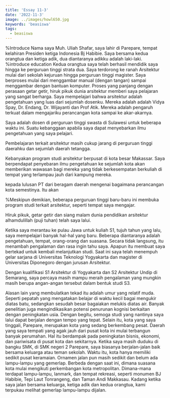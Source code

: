 ```yaml
---
title: 'Essay 11-3'
date: '2022-11-3'
image: ../images/howl650.jpg
keywords: 'beasiswa'
tags:
  - beasiswa
---
```


%Introduce
Nama saya Muh. Uliah Shafar, saya lahir di Parepare, tempat kelahiran Presiden ketiga Indonesia Bj Habibie. Saya bersama kedua orangtua dan ketiga adik, dua diantaranya adikku adalah laki-laki.
%introduce education
Kedua orangtua saya telah berhasil mendidik saya hingga ke perguruan tinggi strata dua. Saya terdorong ke ranah Arsitektur mulai dari sekolah kejuruan hingga perguruan tinggi magister. Saya berproses mulai dari menggambar manual (dengan tangan) sampai menggambar dengan bantuan komputer.
Proses yang panjang dengan perasaan getar getir, hiruk pikuk dunia arsitektur memberi saya pelajaran yang sangat berharga.
Saya mempelajari bahwa arsitektur adalah pengetahuan yang luas dari sejumlah dosenku. Mereka adalah adalah Vidya Spay, Dr. Endang, Dr. Wijayanti dan Prof Atik. Mereka adalah pengaruh terkuat dalam mengajariku perancangan kota sampai ke akar-akarnya.

Saya adalah dosen di perguruan tinggi swasta di Sulawesi untuk beberapa waktu ini.
Suatu kebanggaan apabila saya dapat menyebarkan ilmu pengetahuan yang saya pelajari.

Pembelajaran terkait arsitektur masih cukup jarang di perguruan tinggi daerahku dan sejumlah daerah tetangga.

Kebanyakan program studi arsitektur berpusat di kota besar Makassar. Saya berpendapat penyebaran ilmu pengetahuan ke sejumlah kota akan memberikan wawasan bagi mereka yang tidak berkesempatan berkuliah di tempat yang terlampau jauh dari kampung mereka.

kepada lulusan PT dari beragam daerah mengenai bagaimana perancangan kota semestinya. Itu akan

%Meskipun demikian, beberapa perguruan tinggi baru-baru ini membuka program studi terkait arsitektur, seperti tempat saya mengajar.

Hiruk pikuk, getar getir dan siang malam dunia pendidikan arsitektur alhamdulillah (puji tuhan) telah saya lalui.

Ketika saya merantau ke pulau Jawa untuk kuliah S1, tujuh tahun yang lalu, saya mempelajari banyak hal-hal yang baru. Beberapa diantaranya adalah pengetahuan, tempat, orang-orang dan suasana. Secara tidak langsung, itu menambah pengalaman dan rasa ingin tahu saya. Apapun itu membuat saya bertekad untuk kembali melanjutkan studi. Saat ini saya telah menempuh gelar sarjana di Universitas Teknologi Yogyakarta dan magister di Universitas Diponegoro dengan jurusan Arsitektur.

Dengan kualifikasi S1 Arsitektur di Yogyakarta dan S2 Arsitektur Undip di Semarang, saya percaya masih mampu meraih pengalaman yang mungkin masih berupa angan-angan tersebut dalam bentuk studi S3.

Alasan lain yang membulatkan tekad itu adalah umur yang relatif muda. Seperti pepatah yang mengatakan belajar di waktu kecil bagai mengukir diatas batu, sedangkan sesudah besar bagaiakan melukis diatas air. Banyak penelitian juga mengindikasikan potensi penurunan kognisi berkaitan dengan peningkatan usia. Dengan begitu, semoga studi yang nantinya saya lalui dapat berjalan dengan tempo yang tepat.
Selain itu, kota yang saya tinggali, Parepare, merupakan kota yang sedang berkembang pesat. Daerah yang saya tempati yang agak jauh dari pusat kota ini mulai terbangun banyak perumahan. Hal itu berdampak pada peningkatan bisnis, ekonomi, dan pariwisata di pusat kota dan sekitarnya. Ketika saya masih duduku di bangku SMK, di SMK negeri 2 Parepare, saya biasanya berjalan-jalan baik bersama keluarga atau teman sekolah. Waktu itu, kota hanya memiliki sedikit pusat keramaian. Ornamen jalan pun masih sedikit dan belum ada lampu-lampu yang gemerlap.
Berbeda dengan saat ini, dimana suasana kota mulai mengikuti perkembangan kota metropolitan. Dimana-mana terdapat lampu-lampu, lanmark, dan tempat rekreasi, seperti monumen BJ Habibie, Tepi Laut Tonrangeng, dan Taman Andi Makkasau. Kadang ketika saya jalan bersama keluarga, ketiga adik dan kedua orangtua, kami terpukau melihat gemerlap lampu-lampu dijalan.
